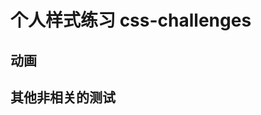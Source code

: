 # 个人样式练习 css-challenges

## 动画

<!-- 无反应 -->
<FlexBoxTransition />

## 其他非相关的测试

<UseComputedBug />
